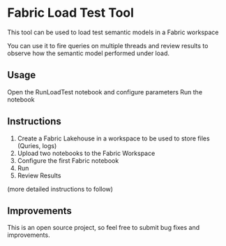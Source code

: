 # Fabric Load Test Tool
This tool can be used to load test semantic models in a Fabric workspace

You can use it to fire queries on multiple threads and review results to observe how the semantic model performed under load.

## Usage
Open the RunLoadTest notebook and configure parameters 
Run the notebook


## Instructions
1. Create a Fabric Lakehouse in a workspace to be used to store files (Quries, logs)
2. Upload two notebooks to the Fabric Workspace
3. Configure the first Fabric notebook
4. Run
5. Review Results

(more detailed instructions to follow)

## Improvements
This is an open source project, so feel free to submit bug fixes and improvements.
